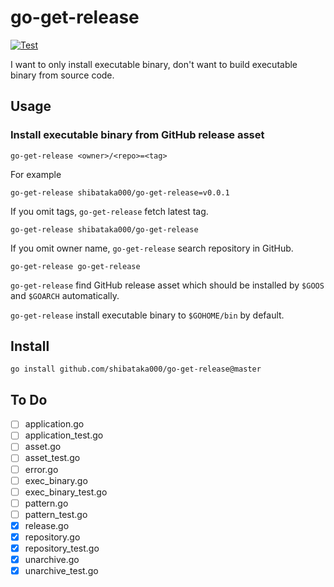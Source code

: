 # go-get-release

[![Test](https://github.com/shibataka000/go-get-release/actions/workflows/test.yaml/badge.svg)](https://github.com/shibataka000/go-get-release/actions/workflows/test.yaml)

I want to only install executable binary, don't want to build executable binary from source code.

## Usage

### Install executable binary from GitHub release asset

```
go-get-release <owner>/<repo>=<tag>
```

For example

```
go-get-release shibataka000/go-get-release=v0.0.1
```

If you omit tags, `go-get-release` fetch latest tag.

```
go-get-release shibataka000/go-get-release
```

If you omit owner name, `go-get-release` search repository in GitHub.

```
go-get-release go-get-release
```

`go-get-release` find GitHub release asset which should be installed by `$GOOS` and `$GOARCH` automatically.

`go-get-release` install executable binary to `$GOHOME/bin` by default.

## Install

```
go install github.com/shibataka000/go-get-release@master
```

## To Do

- [ ] application.go
- [ ] application_test.go
- [ ] asset.go
- [ ] asset_test.go
- [ ] error.go
- [ ] exec_binary.go
- [ ] exec_binary_test.go
- [ ] pattern.go
- [ ] pattern_test.go
- [x] release.go
- [x] repository.go
- [x] repository_test.go
- [x] unarchive.go
- [x] unarchive_test.go
